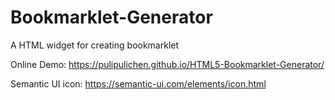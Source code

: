 # Bookmarklet-Generator
A HTML widget for creating bookmarklet

Online Demo: https://pulipulichen.github.io/HTML5-Bookmarklet-Generator/

Semantic UI icon: https://semantic-ui.com/elements/icon.html